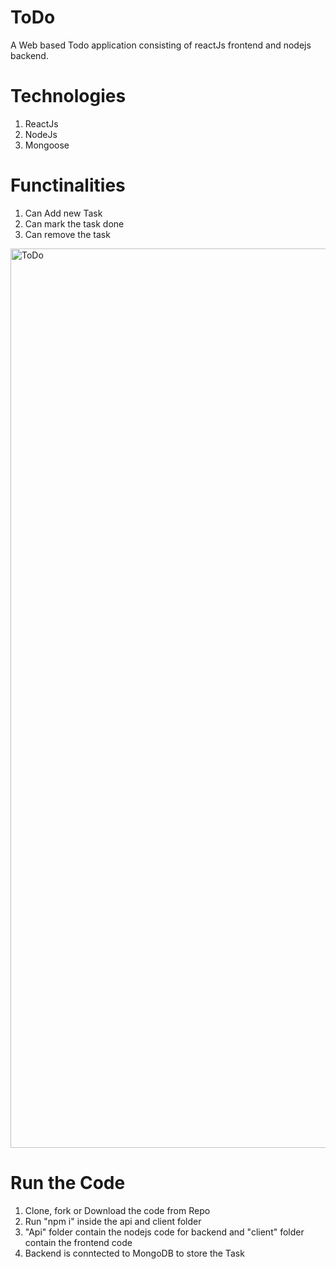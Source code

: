 # ToDo
A Web based Todo application consisting of reactJs frontend and nodejs backend.

# Technologies 
1) ReactJs
2) NodeJs
3) Mongoose

# Functinalities 
1) Can Add new Task
2) Can mark the task done 
3) Can remove the task

<img width="1439" alt="ToDo" src="https://user-images.githubusercontent.com/59243242/228786468-31ea72b6-9f40-4875-8232-b44ebbf345a7.png">

# Run the Code
1) Clone, fork or Download the code from Repo
2) Run "npm i" inside the api and client folder
3) "Api" folder contain the nodejs code for backend and "client" folder contain the frontend code
4) Backend is conntected to MongoDB to store the Task
